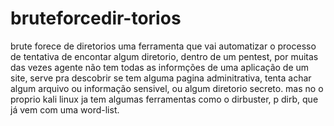 # bruteforcedir-torios
brute forece de diretorios uma ferramenta que vai automatizar o processo de tentativa de encontar algum diretorio, dentro de um pentest, por muitas das vezes agente não tem todas
as informções de uma aplicação de um site, serve pra descobrir se tem alguma pagina adminitrativa, tenta achar algum arquivo ou informação sensivel, ou algum diretorio secreto.
mas no o proprio kali linux ja tem algumas ferramentas como o dirbuster, p dirb, que já vem com uma word-list.
